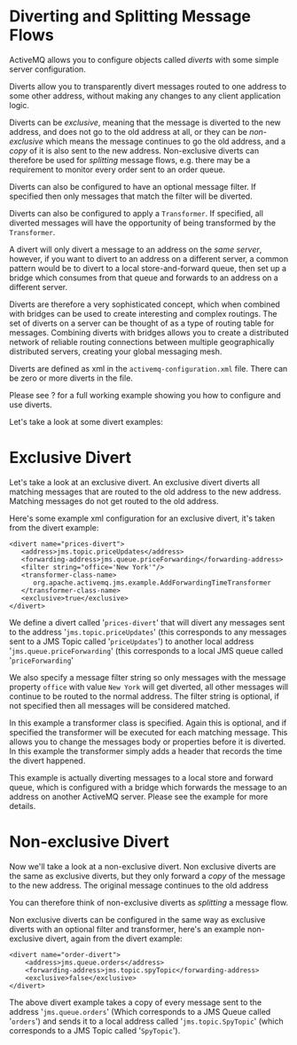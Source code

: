 Diverting and Splitting Message Flows
=====================================

ActiveMQ allows you to configure objects called *diverts* with some
simple server configuration.

Diverts allow you to transparently divert messages routed to one address
to some other address, without making any changes to any client
application logic.

Diverts can be *exclusive*, meaning that the message is diverted to the
new address, and does not go to the old address at all, or they can be
*non-exclusive* which means the message continues to go the old address,
and a *copy* of it is also sent to the new address. Non-exclusive
diverts can therefore be used for *splitting* message flows, e.g. there
may be a requirement to monitor every order sent to an order queue.

Diverts can also be configured to have an optional message filter. If
specified then only messages that match the filter will be diverted.

Diverts can also be configured to apply a `Transformer`. If specified,
all diverted messages will have the opportunity of being transformed by
the `Transformer`.

A divert will only divert a message to an address on the *same server*,
however, if you want to divert to an address on a different server, a
common pattern would be to divert to a local store-and-forward queue,
then set up a bridge which consumes from that queue and forwards to an
address on a different server.

Diverts are therefore a very sophisticated concept, which when combined
with bridges can be used to create interesting and complex routings. The
set of diverts on a server can be thought of as a type of routing table
for messages. Combining diverts with bridges allows you to create a
distributed network of reliable routing connections between multiple
geographically distributed servers, creating your global messaging mesh.

Diverts are defined as xml in the `activemq-configuration.xml` file.
There can be zero or more diverts in the file.

Please see ? for a full working example showing you how to configure and
use diverts.

Let's take a look at some divert examples:

Exclusive Divert
================

Let's take a look at an exclusive divert. An exclusive divert diverts
all matching messages that are routed to the old address to the new
address. Matching messages do not get routed to the old address.

Here's some example xml configuration for an exclusive divert, it's
taken from the divert example:

    <divert name="prices-divert">
       <address>jms.topic.priceUpdates</address>
       <forwarding-address>jms.queue.priceForwarding</forwarding-address>
       <filter string="office='New York'"/>
       <transformer-class-name>
          org.apache.activemq.jms.example.AddForwardingTimeTransformer
       </transformer-class-name>
       <exclusive>true</exclusive>
    </divert>

We define a divert called '`prices-divert`' that will divert any
messages sent to the address '`jms.topic.priceUpdates`' (this
corresponds to any messages sent to a JMS Topic called '`priceUpdates`')
to another local address '`jms.queue.priceForwarding`' (this corresponds
to a local JMS queue called '`priceForwarding`'

We also specify a message filter string so only messages with the
message property `office` with value `New York` will get diverted, all
other messages will continue to be routed to the normal address. The
filter string is optional, if not specified then all messages will be
considered matched.

In this example a transformer class is specified. Again this is
optional, and if specified the transformer will be executed for each
matching message. This allows you to change the messages body or
properties before it is diverted. In this example the transformer simply
adds a header that records the time the divert happened.

This example is actually diverting messages to a local store and forward
queue, which is configured with a bridge which forwards the message to
an address on another ActiveMQ server. Please see the example for more
details.

Non-exclusive Divert
====================

Now we'll take a look at a non-exclusive divert. Non exclusive diverts
are the same as exclusive diverts, but they only forward a *copy* of the
message to the new address. The original message continues to the old
address

You can therefore think of non-exclusive diverts as *splitting* a
message flow.

Non exclusive diverts can be configured in the same way as exclusive
diverts with an optional filter and transformer, here's an example
non-exclusive divert, again from the divert example:

    <divert name="order-divert">
        <address>jms.queue.orders</address>
        <forwarding-address>jms.topic.spyTopic</forwarding-address>
        <exclusive>false</exclusive>
    </divert>

The above divert example takes a copy of every message sent to the
address '`jms.queue.orders`' (Which corresponds to a JMS Queue called
'`orders`') and sends it to a local address called
'`jms.topic.SpyTopic`' (which corresponds to a JMS Topic called
'`SpyTopic`').
